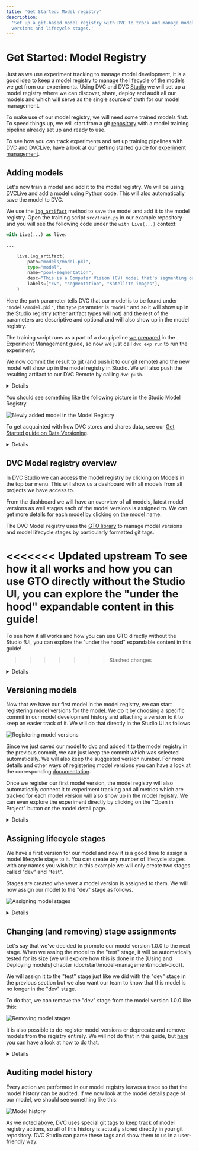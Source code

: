 ```yaml
---
title: 'Get Started: Model registry'
description:
  'Set up a git-based model registry with DVC to track and manage models, their
  versions and lifecycle stages.'
---
```


# Get Started: Model Registry

Just as we use experiment tracking to manage model development, it is a good
idea to keep a model registry to manage the lifecycle of the models we get from
our experiments. Using DVC and DVC [Studio](/doc/studio) we will set up a model
registry where we can discover, share, deploy and audit all our models and which
will serve as the single source of truth for our model management.

To make use of our model registry, we will need some trained models first. To
speed things up, we will start from a git
[repository](https://github.com/iterative/example-get-started-model-management)
with a model training pipeline already set up and ready to use.

To see how you can track experiments and set up training pipelines with DVC and
DVCLive, have a look at our getting started guide for
[experiment management](/doc/start/experiments).

## Adding models

Let's now train a model and add it to the model registry. We will be using
[DVCLive](/doc/dvclive) and add a model using Python code. This will also
automatically save the model to DVC.

We use the [`log_artifact`](/doc/dvclive/live/log_artifact) method to save the
model and add it to the model registry. Open the training script `src/train.py`
in our example repository and you will see the following code under the
`with Live(...)` context:

```python
with Live(...) as live:

...

    live.log_artifact(
        path="models/model.pkl",
        type="model",
        name="pool-segmentation",
        desc="This is a Computer Vision (CV) model that's segmenting out swimming pools from satellite images.",
        labels=["cv", "segmentation", "satellite-images"],
    )
```

Here the `path` parameter tells DVC that our model is to be found under
`"models/model.pkl"`, the `type` parameter is `"model"` and so it will show up
in the Studio registry (other artifact types will not) and the rest of the
parameters are descriptive and optional and will also show up in the model
registry.

The training script runs as a part of a dvc pipeline
[we prepared](/doc/start/experiments/experiment-pipelines) in the Experiment
Management guide, so now we just call `dvc exp run` to run the experiment.

We now commit the result to git (and push it to our git remote) and the new
model will show up in the model registry in Studio. We will also push the
resulting artifact to our DVC Remote by calling `dvc push`.

<details id="push-click-to-see-how-artifacts-are-registered">

#### 💡 Expand to see how adding models to the registry works under the hood

When we call the `log_artifact()` method, DVC takes all the information we
provided in the call and edits the `dvc.yaml` file which will now contain the
following lines

```yaml
artifacts:
  pool-segmentation:
    path: models/model.pkl
    type: model
    desc:
      This is a Computer Vision (CV) model that's segmenting out swimming pools
      from satellite images.
    labels:
      - cv
      - segmentation
      - satellite-images
```

When you push the resulting file to your git remote it is parsed by Studio and
it then shows all model artifacts from your `dvc.yaml` files in the model
registry.

</details>

You should see something like the following picture in the Studio Model
Registry.

![Newly added model in the Model Registry](/img/mr-newly-added-model.png)

To get acquainted with how DVC stores and shares data, see our
[Get Started guide on Data Versioning](/doc/start/data-management/data-versioning).

<details id="push-click-to-see-other-ways-to-add-models">

#### 💡 Expand to see other ways to add models

The other two options are to use the Studio's graphical user interface to add
models interactively or to manually edit `dvc.yaml` files to add information
about model artifacts. To get more details on the ways to add models have a look
at the
[Model registry documentation](/doc/studio/user-guide/model-registry/add-a-model).

</details>

## DVC Model registry overview

In DVC Studio we can access the model registry by clicking on Models in the top
bar menu. This will show us a dashboard with all models from all projects we
have access to.

From the dashboard we will have an overview of all models, latest model versions
as well stages each of the model versions is assigned to. We can get more
details for each model by clicking on the model name.

<admon type="tip" id="GTO-tip">

The DVC Model registry uses the [GTO library](/doc/gto) to manage model versions
and model lifecycle stages by particularly formatted git tags.

<<<<<<< Updated upstream
To see how it all works and how you can use GTO directly without the Studio UI,
you can explore the "under the hood" expandable content in this guide!
=======
To see how it all works and how you can use GTO directly without the Studio fUI, you can explore the
"under the hood" expandable content in this guide!
>>>>>>> Stashed changes

</admon>

<details id="under-the-hood-model-registry">

#### 💡 Expand to see how the model registry works under the hood

When you register model versions, assign or remove stages or deprecate models,
GTO assign [particularly formatted](/doc/gto/user-guide#git-tags-format) git
[tags](https://git-scm.com/book/en/v2/Git-Basics-Tagging) to selected commits
and these are then parsed by the model registry to keep track of the model
lifecycle history.

This means that all the metadata used by the model registry is actually stored
in your git repo!

It also allows you to use GTO directly instead of the Studio UI to manage your
model lifecycle. That can be useful for example if you want to trigger certain
model registry actions programmatically. You can learn more about the details of
GTO in its [documentation](/docs/gto).

We recommend most users to interact with the model registry using the Studio GUI
as it is easier to use and also has some exclusive features such as the ability
to view models from multiple git repositories in one place.

</details>

## Versioning models

Now that we have our first model in the model registry, we can start registering
model versions for the model. We do it by choosing a specific commit in our
model development history and attaching a version to it to keep an easier track
of it. We will do that directly in the Studio UI as follows

![Registering model versions](/img/mr-register-model-version.gif)

Since we just saved our model to dvc and added it to the model registry in the
previous commit, we can just keep the commit which was selected automatically.
We will also keep the suggested version number. For more details and other ways
of registering model versions you can have a look at the corresponding
[documentation](/doc/studio/user-guide/model-registry/register-version).

Once we register our first model version, the model registry will also
automatically connect it to experiment tracking and all metrics which are
tracked for each model version will also show up in the model registry. We can
even explore the experiment directly by clicking on the "Open in Project" button
on the model detail page.

<details>

#### 💡 Expand to see how registering models works under the hood

Registering the model version as we just did using DVC Studio is equivalent to
the following GTO command

```
gto register pool-segmentation [ref] --version v1.0.0
```

Here, `[ref]` is the git reference/hash we selected from the menu in Studio.

For more details you can have a look at the
[gto register command reference](doc/gto/command-reference/register).

</details>

## Assigning lifecycle stages

We have a first version for our model and now it is a good time to assign a
model lifecycle stage to it. You can create any number of lifecycle stages with
any names you wish but in this example we will only create two stages called
"dev" and "test".

Stages are created whenever a model version is assigned to them. We will now
assign our model to the "dev" stage as follows.

![Assigning model stages](/img/mr-assign-model-stage.gif)

<details id="under-the-hood-assigning-model-stages">

#### 💡 Expand to see how assigning model stages works under the hood

Assigning the "dev" stage to the model as we just did using DVC Studio is
equivalent to the following GTO command

```
gto assign pool-segmentation --version v1.0.0 --stage dev
```

For more details you can have a look at the
[gto assign command reference](doc/gto/command-reference/assign).

</details>

## Changing (and removing) stage assignments

Let's say that we've decided to promote our model version 1.0.0 to the next
stage. When we assing the model to the "test" stage, it will be automatically
tested for its size (we will explore how this is done in the [Using and
Deploying models] chapter (doc/start/model-management/model-cicd)).

We will assign it to the "test" stage just like we did with the "dev" stage in
the previous section but we also want our team to know that this model is no
longer in the "dev" stage.

To do that, we can remove the "dev" stage from the model version 1.0.0 like
this:

![Removing model stages](/img/mr-remove-model-stage.gif)

It is also possible to de-register model versions or deprecate and remove models
from the registry entirely. We will not do that in this guide, but
[here](user-guide/model-registry/remove-a-model-or-its-details) you can have a
look at how to do that.

<details id="under-the-hood-removing-stages">

#### 💡 Expand to see how removing model stages works under the hood

Un-assigning the "dev" stage from the model as we just did using DVC Studio is
equivalent to the following GTO command

```
gto deprecate pool-segmentation v1.0.0 dev
```

For more details you can have a look at the
[gto deprecate command reference](doc/gto/command-reference/deprecate).

</details>

## Auditing model history

Every action we performed in our model registry leaves a trace so that the model
history can be audited. If we now look at the model details page of our model,
we should see something like this:

![Model history](/img/mr-model-history.png)

As we noted [above](/docs/start/model-management/model-registry#GTO-tip), DVC
uses special git tags to keep track of model registry actions, so all of this
history is actually stored directly in your git repository. DVC Studio can parse
these tags and show them to us in a user-friendly way.
